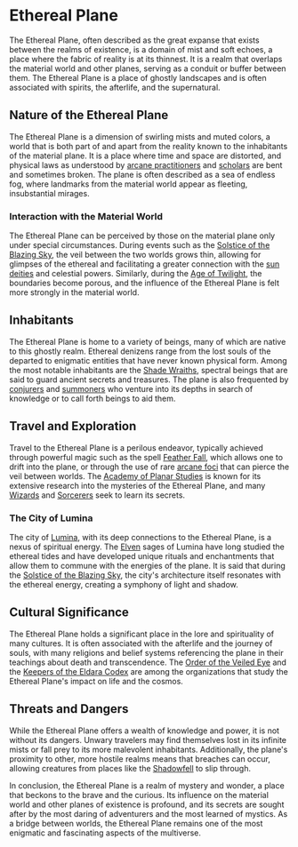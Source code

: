 # Ethereal Plane

The Ethereal Plane, often described as the great expanse that exists between the realms of existence, is a domain of mist and soft echoes, a place where the fabric of reality is at its thinnest. It is a realm that overlaps the material world and other planes, serving as a conduit or buffer between them. The Ethereal Plane is a place of ghostly landscapes and is often associated with spirits, the afterlife, and the supernatural.

## Nature of the Ethereal Plane

The Ethereal Plane is a dimension of swirling mists and muted colors, a world that is both part of and apart from the reality known to the inhabitants of the material plane. It is a place where time and space are distorted, and physical laws as understood by [arcane practitioners](Arcane%20Practitioners.md) and [scholars](Scholars.md) are bent and sometimes broken. The plane is often described as a sea of endless fog, where landmarks from the material world appear as fleeting, insubstantial mirages.

### Interaction with the Material World

The Ethereal Plane can be perceived by those on the material plane only under special circumstances. During events such as the [Solstice of the Blazing Sky](Solstice%20of%20the%20Blazing%20Sky.md), the veil between the two worlds grows thin, allowing for glimpses of the ethereal and facilitating a greater connection with the [sun deities](Sun%20Deities.md) and celestial powers. Similarly, during the [Age of Twilight](Age%20of%20Twilight.md), the boundaries become porous, and the influence of the Ethereal Plane is felt more strongly in the material world.

## Inhabitants

The Ethereal Plane is home to a variety of beings, many of which are native to this ghostly realm. Ethereal denizens range from the lost souls of the departed to enigmatic entities that have never known physical form. Among the most notable inhabitants are the [Shade Wraiths](Shade%20Wraiths.md), spectral beings that are said to guard ancient secrets and treasures. The plane is also frequented by [conjurers](Conjurers.md) and [summoners](Summoners.md) who venture into its depths in search of knowledge or to call forth beings to aid them.

## Travel and Exploration

Travel to the Ethereal Plane is a perilous endeavor, typically achieved through powerful magic such as the spell [Feather Fall](Feather%20Fall.md), which allows one to drift into the plane, or through the use of rare [arcane foci](Arcane%20Foci.md) that can pierce the veil between worlds. The [Academy of Planar Studies](Academy%20of%20Planar%20Studies.md) is known for its extensive research into the mysteries of the Ethereal Plane, and many [Wizards](Wizards.md) and [Sorcerers](Sorcerers.md) seek to learn its secrets.

### The City of Lumina

The city of [Lumina](Lumina.md), with its deep connections to the Ethereal Plane, is a nexus of spiritual energy. The [Elven](Elven.md) sages of Lumina have long studied the ethereal tides and have developed unique rituals and enchantments that allow them to commune with the energies of the plane. It is said that during the [Solstice of the Blazing Sky](Solstice%20of%20the%20Blazing%20Sky.md), the city's architecture itself resonates with the ethereal energy, creating a symphony of light and shadow.

## Cultural Significance

The Ethereal Plane holds a significant place in the lore and spirituality of many cultures. It is often associated with the afterlife and the journey of souls, with many religions and belief systems referencing the plane in their teachings about death and transcendence. The [Order of the Veiled Eye](Order%20of%20the%20Veiled%20Eye.md) and the [Keepers of the Eldara Codex](Keepers%20of%20the%20Eldara%20Codex.md) are among the organizations that study the Ethereal Plane's impact on life and the cosmos.

## Threats and Dangers

While the Ethereal Plane offers a wealth of knowledge and power, it is not without its dangers. Unwary travelers may find themselves lost in its infinite mists or fall prey to its more malevolent inhabitants. Additionally, the plane's proximity to other, more hostile realms means that breaches can occur, allowing creatures from places like the [Shadowfell](Shadowfell.md) to slip through.

In conclusion, the Ethereal Plane is a realm of mystery and wonder, a place that beckons to the brave and the curious. Its influence on the material world and other planes of existence is profound, and its secrets are sought after by the most daring of adventurers and the most learned of mystics. As a bridge between worlds, the Ethereal Plane remains one of the most enigmatic and fascinating aspects of the multiverse.